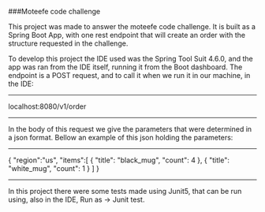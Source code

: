 ###Moteefe code challenge

This project was made to answer the moteefe code challenge. It is built as a Spring Boot App, with one rest endpoint that 
will create an order with the structure requested in the challenge. 

To develop this project the IDE used was the Spring Tool Suit 4.6.0, and the app was ran from the IDE itself, running 
it from the Boot dashboard. The endpoint is a POST request, and to call it when we run it in our machine, in the IDE:

---

 localhost:8080/v1/order
 
---

In the body of this request we give the parameters that were determined in a json format. Bellow an example of this json 
holding the parameters: 

---
 
{
	"region":"us", 
	"items":[
		{
			"title": "black_mug", 
			"count": 4
		}, 
		{
			"title": "white_mug", 
			"count": 1
		}
		]
}

---

In this project there were some tests made using Junit5, that can be run using, also in the IDE, Run as -> Junit test.
